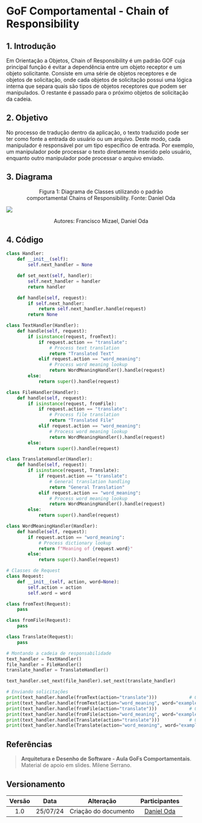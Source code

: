 # GoF Comportamental - Chain of Responsibility

## 1. Introdução

Em Orientação a Objetos, Chain of Responsibility é um padrão GOF cuja principal função é evitar a dependência entre um objeto receptor e um objeto solicitante. Consiste em uma série de objetos receptores e de objetos de solicitação, onde cada objetos de solicitação possui uma lógica interna que separa quais são tipos de objetos receptores que podem ser manipulados. O restante é passado para o próximo objetos de solicitação da cadeia.

## 2. Objetivo

No processo de tradução dentro da aplicação, o texto traduzido pode ser ter como fonte a entrada do usuário ou um arquivo. Deste modo, cada manipulador é responsável por um tipo específico de entrada. Por exemplo, um manipulador pode processar o texto diretamente inserido pelo usuário, enquanto outro manipulador pode processar o arquivo enviado.

## 3. Diagrama

<center>
  <figure>
    <figcaption>Figura 1: Diagrama de Classes utilizando o padrão comportamental Chains of Responsibility. Fonte: Daniel Oda</figcaption>
  </figure>
</center>
<img src="./img/gof-comportamental-chain.png" >
<center>
  <figure>
    <figcaption>Autores: Francisco Mizael, Daniel Oda</figcaption>
  </figure>
</center>

## 4. Código
```python
class Handler:
    def __init__(self):
        self.next_handler = None

    def set_next(self, handler):
        self.next_handler = handler
        return handler

    def handle(self, request):
        if self.next_handler:
            return self.next_handler.handle(request)
        return None

class TextHandler(Handler):
    def handle(self, request):
        if isinstance(request, fromText):
            if request.action == "translate":
                # Process text translation
                return "Translated Text"
            elif request.action == "word_meaning":
                # Process word meaning lookup
                return WordMeaningHandler().handle(request)
        else:
            return super().handle(request)

class FileHandler(Handler):
    def handle(self, request):
        if isinstance(request, fromFile):
            if request.action == "translate":
                # Process file translation
                return "Translated File"
            elif request.action == "word_meaning":
                # Process word meaning lookup
                return WordMeaningHandler().handle(request)
        else:
            return super().handle(request)

class TranslateHandler(Handler):
    def handle(self, request):
        if isinstance(request, Translate):
            if request.action == "translate":
                # General translation handling
                return "General Translation"
            elif request.action == "word_meaning":
                # Process word meaning lookup
                return WordMeaningHandler().handle(request)
        else:
            return super().handle(request)

class WordMeaningHandler(Handler):
    def handle(self, request):
        if request.action == "word_meaning":
            # Process dictionary lookup
            return f"Meaning of {request.word}"
        else:
            return super().handle(request)

# Classes de Request
class Request:
    def __init__(self, action, word=None):
        self.action = action
        self.word = word

class fromText(Request):
    pass

class fromFile(Request):
    pass

class Translate(Request):
    pass

# Montando a cadeia de responsabilidade
text_handler = TextHandler()
file_handler = FileHandler()
translate_handler = TranslateHandler()

text_handler.set_next(file_handler).set_next(translate_handler)

# Enviando solicitações
print(text_handler.handle(fromText(action="translate")))            # Output: "Translated Text"
print(text_handler.handle(fromText(action="word_meaning", word="example")))  # Output: "Meaning of example"
print(text_handler.handle(fromFile(action="translate")))            # Output: "Translated File"
print(text_handler.handle(fromFile(action="word_meaning", word="example")))  # Output: "Meaning of example"
print(text_handler.handle(Translate(action="translate")))           # Output: "General Translation"
print(text_handler.handle(Translate(action="word_meaning", word="example"))) # Output: "Meaning of example"
```

## Referências

> **Arquitetura e Desenho de Software - Aula GoFs Comportamentais**. Material de apoio em slides. Milene Serrano.

## Versionamento
| Versão |   Data   |                           Alteração                           |                                        Participantes                                         |
| :----: | :------: |:-------------------------------------------------------------:|:--------------------------------------------------------------------------------------------:|
|  1.0   | 25/07/24 |                     Criação do documento                      |                                            [Daniel Oda](https://github.com/danieloda/) |



